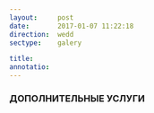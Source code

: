 ```yaml
---
layout:     post
date:       2017-01-07 11:22:18
direction:  wedd
sectype:    galery

title:                   
annotatio:  
---
```


<section class="wedd_content">
    <div class="container">
        <div class="devide-block col-md-12 col-sm-12">
            <div class="dir_logo_wedd"> </div>
        </div>
        <div class="devide-block col-md-12 col-sm-12">
            <h3>ДОПОЛНИТЕЛЬНЫЕ УСЛУГИ</h3> 
        </div>
    </div>  
</section>    